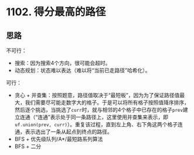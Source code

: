 # 1102. 得分最高的路径

## 思路

不可行：

- 搜索：因为搜索4个方向，很可能会超时。
- 动态规划：状态难以表达（难以将“当前已走路径”哈希化）。

可行：

- 贪心 + 并查集：按照题意，路径值取决于“最短板”，因为为了保证路径值最大，我们需要尽可能走数字大的格子。于是可以将所有格子按照值降序排序，然后逐个挑选，当挑选了`curr`时，就与相邻的4个格子中已存在的格子`prev`建立连通（“连通”表示处于同一条路径上，这里使用并查集来表示，即`uf.union(prev, curr)`）。重复该过程，直到左上角、右下角这两个格子连通，表示选出了一条从起点到终点的路径。
- BFS + 优先级队列/A*/最短路系列算法
- BFS + 二分
